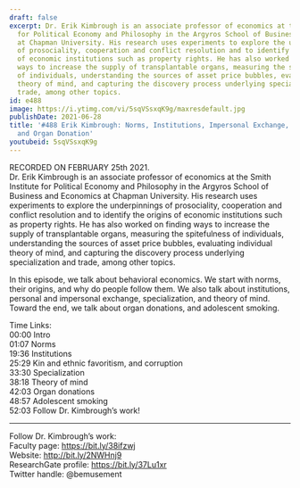 ```yaml
---
draft: false
excerpt: Dr. Erik Kimbrough is an associate professor of economics at the Smith Institute
  for Political Economy and Philosophy in the Argyros School of Business and Economics
  at Chapman University. His research uses experiments to explore the underpinnings
  of prosociality, cooperation and conflict resolution and to identify the origins
  of economic institutions such as property rights. He has also worked on finding
  ways to increase the supply of transplantable organs, measuring the spitefulness
  of individuals, understanding the sources of asset price bubbles, evaluating individual
  theory of mind, and capturing the discovery process underlying specialization and
  trade, among other topics.
id: e488
image: https://i.ytimg.com/vi/5sqVSsxqK9g/maxresdefault.jpg
publishDate: 2021-06-28
title: '#488 Erik Kimbrough: Norms, Institutions, Impersonal Exchange, Specialization,
  and Organ Donation'
youtubeid: 5sqVSsxqK9g
---
```

RECORDED ON FEBRUARY 25th 2021.  
Dr. Erik Kimbrough is an associate professor of economics at the Smith Institute for Political Economy and Philosophy in the Argyros School of Business and Economics at Chapman University. His research uses experiments to explore the underpinnings of prosociality, cooperation and conflict resolution and to identify the origins of economic institutions such as property rights. He has also worked on finding ways to increase the supply of transplantable organs, measuring the spitefulness of individuals, understanding the sources of asset price bubbles, evaluating individual theory of mind, and capturing the discovery process underlying specialization and trade, among other topics.

In this episode, we talk about behavioral economics. We start with norms, their origins, and why do people follow them. We also talk about institutions, personal and impersonal exchange, specialization, and theory of mind. Toward the end, we talk about organ donations, and adolescent smoking.

Time Links:  
00:00 Intro  
01:07  Norms  
19:36  Institutions  
25:29  Kin and ethnic favoritism, and corruption  
33:30  Specialization  
38:18  Theory of mind  
42:03  Organ donations  
48:57  Adolescent smoking  
52:03  Follow Dr. Kimbrough’s work!

---

Follow Dr. Kimbrough’s work:  
Faculty page: https://bit.ly/38ifzwj  
Website: http://bit.ly/2NWHnj9  
ResearchGate profile: https://bit.ly/37Lu1xr  
Twitter handle: @bemusement

